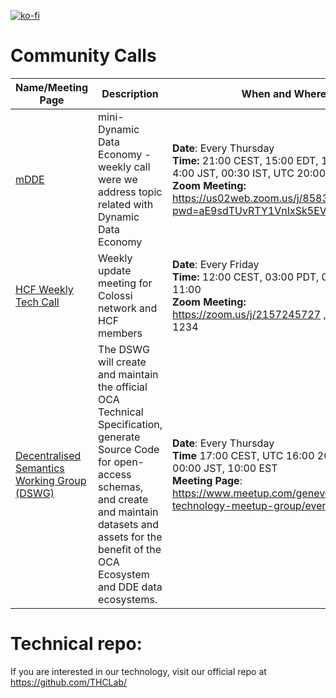 [![ko-fi](https://ko-fi.com/img/githubbutton_sm.svg)](https://ko-fi.com/E1E6JH4XP)

# Community Calls

Name/Meeting Page|Description|When and Where
-----------------|-----------|--------------
[mDDE](https://github.com/the-human-colossus-foundation/community-calls/blob/main/mDDE/README.md) | mini-Dynamic Data Economy - weekly call were we address topic related with Dynamic Data Economy | **Date**: Every Thursday <br> **Time:** 21:00 CEST, 15:00 EDT, 12:00 PDT, 4:00 JST, 00:30 IST, UTC 20:00 <br/> **Zoom Meeting:** https://us02web.zoom.us/j/85830970493?pwd=aE9sdTUvRTY1VnIxSk5EVEM3VHlhdz09
[HCF Weekly Tech Call](hcf-weekly.md) | Weekly update meeting for Colossi network and HCF members | **Date**: Every Friday <br> **Time:** 12:00 CEST, 03:00 PDT, 03:30 IST, UTC 11:00 <br/> **Zoom Meeting:** https://zoom.us/j/2157245727 , Password: 1234
[Decentralised Semantics Working Group (DSWG)](https://www.meetup.com/geneve-new-technology-meetup-group/events/) | The DSWG will create and maintain the official OCA Technical Specification, generate Source Code for open-access schemas, and create and maintain datasets and assets for the benefit of the OCA Ecosystem and DDE data ecosystems. | **Date**: Every Thursday <br> **Time** 17:00 CEST, UTC 16:00 20:30 IST, 00:00 JST, 10:00 EST <br> **Meeting Page**: https://www.meetup.com/geneve-new-technology-meetup-group/events/ 

# Technical repo:

If you are interested in our technology, visit our official repo at https://github.com/THCLab/
